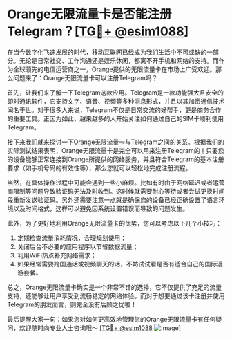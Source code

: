 # Orange无限流量卡是否能注册Telegram？[[TG💪+ @esim1088](https://t.me/s/esim1088)]

在当今数字化飞速发展的时代，移动互联网已经成为我们生活中不可或缺的一部分。无论是日常社交、工作沟通还是娱乐休闲，都离不开手机和网络的支持。而作为全球领先的电信运营商之一，Orange提供的无限流量卡在市场上广受欢迎。那么问题来了：Orange无限流量卡可以注册Telegram吗？

首先，让我们来了解一下Telegram这款应用。Telegram是一款功能强大且安全的即时通讯软件，它支持文字、语音、视频等多种消息形式，并且以其加密通信技术闻名于世。对于很多人来说，Telegram不仅是日常交流的好帮手，更是商务合作的重要工具。正因为如此，越来越多的人开始关注如何通过自己的SIM卡顺利使用Telegram。

接下来我们就来探讨一下Orange无限流量卡与Telegram之间的关系。根据我们的实际测试结果表明，Orange无限流量卡是完全可以用来注册Telegram的！只要您的设备能够正常连接到Orange所提供的网络服务，并且符合Telegram的基本注册要求（如手机号码的有效性等），那么您就可以轻松地完成注册流程。

当然，在具体操作过程中可能会遇到一些小麻烦。比如有时由于网络延迟或者运营商限制等问题导致验证码无法及时收到。这时候就需要耐心等待或者尝试更换时间段重新发送验证码。另外还需要注意一点就是确保您的设备已经正确设置了语言环境以及时间格式，这样可以避免因系统设置错误而导致的问题发生。

此外，为了更好地利用Orange无限流量卡的优势，您可以考虑以下几个小技巧：
1. 定期检查流量消耗情况，合理规划使用；
2. 关闭后台不必要的应用程序以节省数据流量；
3. 利用WiFi热点补充网络需求；
4. 如果经常需要跨国通话或视频聊天的话，不妨试试看是否有适合自己的国际漫游套餐。

总之，Orange无限流量卡确实是一个非常不错的选择，它不仅提供了充足的流量支持，还能够让用户享受到流畅稳定的网络体验。而对于想要通过该卡注册并使用Telegram的朋友而言，则完全没有后顾之忧啦！

最后提醒大家一句：如果您对如何更高效地管理您的Orange无限流量卡有任何疑问，欢迎随时向专业人士咨询哦～ [[TG💪+ @esim1088](https://t.me/s/esim1088) ![Image](https://i.postimg.cc/4NQfJmqS/Snipaste-2025-05-13-00-14-12.png)]